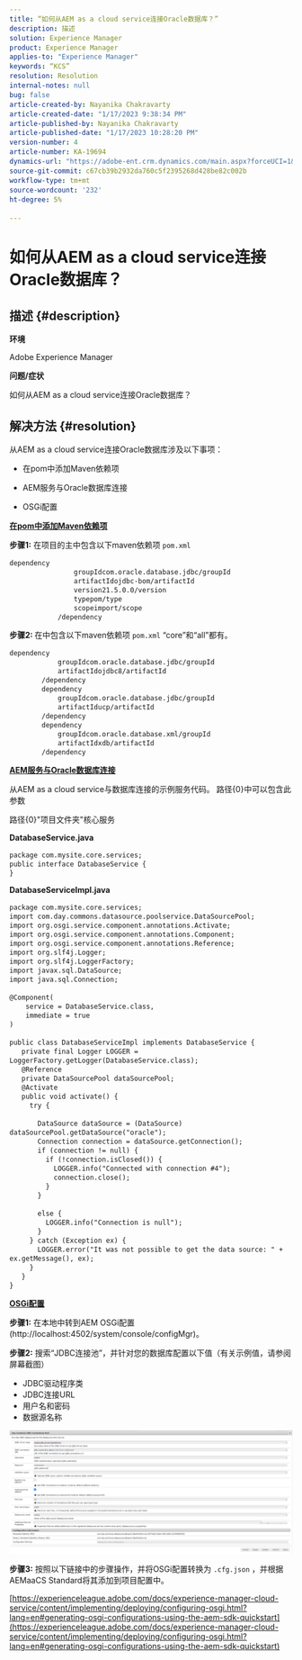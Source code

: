```yaml
---
title: “如何从AEM as a cloud service连接Oracle数据库？”
description: 描述
solution: Experience Manager
product: Experience Manager
applies-to: "Experience Manager"
keywords: “KCS”
resolution: Resolution
internal-notes: null
bug: false
article-created-by: Nayanika Chakravarty
article-created-date: "1/17/2023 9:38:34 PM"
article-published-by: Nayanika Chakravarty
article-published-date: "1/17/2023 10:28:20 PM"
version-number: 4
article-number: KA-19694
dynamics-url: "https://adobe-ent.crm.dynamics.com/main.aspx?forceUCI=1&pagetype=entityrecord&etn=knowledgearticle&id=adcdc145-af96-ed11-aad1-6045bd006ce9"
source-git-commit: c67cb39b2932da760c5f2395268d428be82c002b
workflow-type: tm+mt
source-wordcount: '232'
ht-degree: 5%

---
```


# 如何从AEM as a cloud service连接Oracle数据库？

## 描述 {#description}


<b>环境</b>

Adobe Experience Manager

<b>问题/症状</b>

如何从AEM as a cloud service连接Oracle数据库？


## 解决方法 {#resolution}


从AEM as a cloud service连接Oracle数据库涉及以下事项：

- 在pom中添加Maven依赖项

- AEM服务与Oracle数据库连接

- OSGi配置

<u><b>在pom中添加Maven依赖项</b></u>

<b>步骤1:</b> 在项目的主中包含以下maven依赖项 `pom.xml`


```
dependency
                groupIdcom.oracle.database.jdbc/groupId
                artifactIdojdbc-bom/artifactId
                version21.5.0.0/version
                typepom/type
                scopeimport/scope
            /dependency
```


<b>步骤2: </b>在中包含以下maven依赖项 `pom.xml` “core”和“all”都有。


```
dependency
            groupIdcom.oracle.database.jdbc/groupId
            artifactIdojdbc8/artifactId
        /dependency
        dependency
            groupIdcom.oracle.database.jdbc/groupId
            artifactIducp/artifactId
        /dependency
        dependency
            groupIdcom.oracle.database.xml/groupId
            artifactIdxdb/artifactId
        /dependency
```


<u><b>AEM服务与Oracle数据库连接</b></u>

从AEM as a cloud service与数据库连接的示例服务代码。 路径{0}中可以包含此参数

路径{0}&quot;项目文件夹&quot;核心服务

<b>DatabaseService.java</b>


```
package com.mysite.core.services;
public interface DatabaseService {
}
```


<b>DatabaseServiceImpl.java</b>


```
package com.mysite.core.services;
import com.day.commons.datasource.poolservice.DataSourcePool;
import org.osgi.service.component.annotations.Activate;
import org.osgi.service.component.annotations.Component;
import org.osgi.service.component.annotations.Reference;
import org.slf4j.Logger;
import org.slf4j.LoggerFactory;
import javax.sql.DataSource;
import java.sql.Connection;

@Component(
    service = DatabaseService.class,
    immediate = true
)

public class DatabaseServiceImpl implements DatabaseService {
   private final Logger LOGGER = LoggerFactory.getLogger(DatabaseService.class);
   @Reference
   private DataSourcePool dataSourcePool;
   @Activate
   public void activate() {
     try {

       DataSource dataSource = (DataSource) dataSourcePool.getDataSource("oracle");
       Connection connection = dataSource.getConnection();
       if (connection != null) {
         if (!connection.isClosed()) {
           LOGGER.info("Connected with connection #4");
           connection.close();
         }
       }

       else {
         LOGGER.info("Connection is null");
       }
     } catch (Exception ex) {
       LOGGER.error("It was not possible to get the data source: " + ex.getMessage(), ex);
     }
   }
}
```


<u><b>OSGi配置</b></u>

<b>步骤1:</b> 在本地中转到AEM OSGi配置(http://localhost:4502/system/console/configMgr)。

<b>步骤2:</b> 搜索“JDBC连接池”，并针对您的数据库配置以下值（有关示例值，请参阅屏幕截图）

- JDBC驱动程序类
- JDBC连接URL
- 用户名和密码
- 数据源名称


![](assets/265e1a49-24dc-ec11-a7b6-0022480b073d.png)

<b>步骤3:</b> 按照以下链接中的步骤操作，并将OSGi配置转换为 `.cfg.json` ，并根据AEMaaCS Standard将其添加到项目配置中。

[https://experienceleague.adobe.com/docs/experience-manager-cloud-service/content/implementing/deploying/configuring-osgi.html?lang=en#generating-osgi-configurations-using-the-aem-sdk-quickstart](https://experienceleague.adobe.com/docs/experience-manager-cloud-service/content/implementing/deploying/configuring-osgi.html?lang=en#generating-osgi-configurations-using-the-aem-sdk-quickstart)
